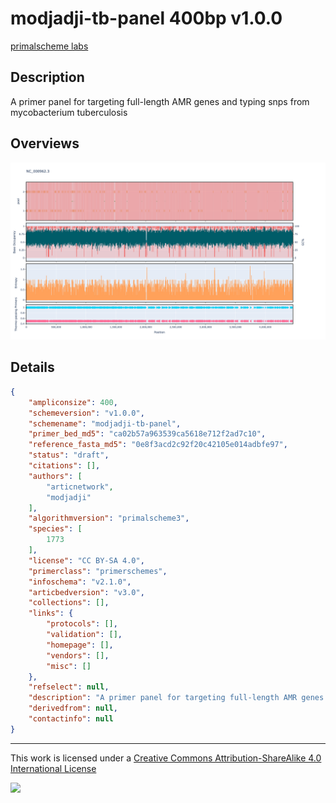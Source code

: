 # modjadji-tb-panel 400bp v1.0.0

[primalscheme labs](https://labs.primalscheme.com/detail/modjadji-tb-panel/400/v1.0.0)

## Description

A primer panel for targeting full-length AMR genes and typing snps from mycobacterium tuberculosis

## Overviews

![NC_000962.3.png](work/NC_000962.3.png)

## Details

```json
{
    "ampliconsize": 400,
    "schemeversion": "v1.0.0",
    "schemename": "modjadji-tb-panel",
    "primer_bed_md5": "ca02b57a963539ca5618e712f2ad7c10",
    "reference_fasta_md5": "0e8f3acd2c92f20c42105e014adbfe97",
    "status": "draft",
    "citations": [],
    "authors": [
        "articnetwork",
        "modjadji"
    ],
    "algorithmversion": "primalscheme3",
    "species": [
        1773
    ],
    "license": "CC BY-SA 4.0",
    "primerclass": "primerschemes",
    "infoschema": "v2.1.0",
    "articbedversion": "v3.0",
    "collections": [],
    "links": {
        "protocols": [],
        "validation": [],
        "homepage": [],
        "vendors": [],
        "misc": []
    },
    "refselect": null,
    "description": "A primer panel for targeting full-length AMR genes and typing snps from mycobacterium tuberculosis",
    "derivedfrom": null,
    "contactinfo": null
}
```



------------------------------------------------------------------------

This work is licensed under a [Creative Commons Attribution-ShareAlike 4.0 International License](http://creativecommons.org/licenses/by-sa/4.0/) 

![](https://i.creativecommons.org/l/by-sa/4.0/88x31.png)
